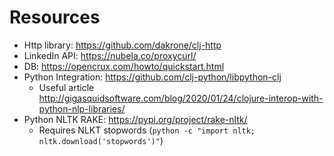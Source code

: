 # Resources

- Http library: https://github.com/dakrone/clj-http
- LinkedIn API: https://nubela.co/proxycurl/
- DB: https://opencrux.com/howto/quickstart.html
- Python Integration: https://github.com/clj-python/libpython-clj
  - Useful article http://gigasquidsoftware.com/blog/2020/01/24/clojure-interop-with-python-nlp-libraries/
- Python NLTK RAKE: https://pypi.org/project/rake-nltk/
  - Requires NLKT stopwords (`python -c "import nltk; nltk.download('stopwords')"`)

